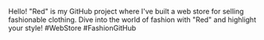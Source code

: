 
Hello! "Red" is my GitHub project where I've built a web store for selling fashionable clothing.
Dive into the world of fashion with "Red" and highlight your style! #WebStore #FashionGitHub

